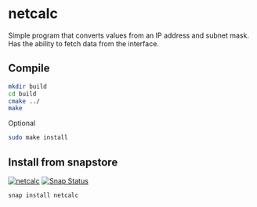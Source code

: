 # netcalc
Simple program that converts values from an IP address and subnet mask.
Has the ability to fetch data from the interface.

## Compile
```sh
mkdir build
cd build
cmake ../
make
```
Optional
```sh
sudo make install
```

## Install from snapstore
[![netcalc](https://snapcraft.io//netcalc/badge.svg)](https://snapcraft.io/netcalc)
[![Snap Status](https://build.snapcraft.io/badge/CasinoRoyaleKrupier/netcalc.svg)](https://build.snapcraft.io/user/CasinoRoyaleKrupier/netcalc)
```sh
snap install netcalc
```
